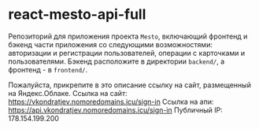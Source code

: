 # react-mesto-api-full
Репозиторий для приложения проекта `Mesto`, включающий фронтенд и бэкенд части приложения со следующими возможностями: авторизации и регистрации пользователей, операции с карточками и пользователями. Бэкенд расположите в директории `backend/`, а фронтенд - в `frontend/`. 
  
Пожалуйста, прикрепите в это описание ссылку на сайт, размещенный на Яндекс.Облаке.
Ссылка на сайт: https://vkondratjev.nomoredomains.icu/sign-in
Ссылка на апи: https://api.vkondratjev.nomoredomains.icu/sign-in
Публичный IP: 178.154.199.200
